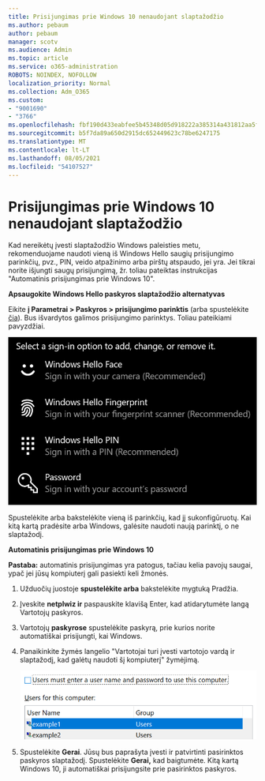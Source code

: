 ```yaml
---
title: Prisijungimas prie Windows 10 nenaudojant slaptažodžio
ms.author: pebaum
author: pebaum
manager: scotv
ms.audience: Admin
ms.topic: article
ms.service: o365-administration
ROBOTS: NOINDEX, NOFOLLOW
localization_priority: Normal
ms.collection: Adm_O365
ms.custom:
- "9001690"
- "3766"
ms.openlocfilehash: fbf190d433eabfee5b45348d05d918222a385314a431812aa5f5926aacf11560
ms.sourcegitcommit: b5f7da89a650d2915dc652449623c78be6247175
ms.translationtype: MT
ms.contentlocale: lt-LT
ms.lasthandoff: 08/05/2021
ms.locfileid: "54107527"
---
```

# <a name="sign-in-to-windows-10-without-using-a-password"></a>Prisijungimas prie Windows 10 nenaudojant slaptažodžio

Kad nereikėtų įvesti slaptažodžio Windows paleisties metu, rekomenduojame naudoti vieną iš Windows Hello saugių prisijungimo parinkčių, pvz., PIN, veido atpažinimo arba pirštų atspaudo, jei yra. Jei tikrai norite išjungti saugų prisijungimą, žr. toliau pateiktas instrukcijas "Automatinis prisijungimas prie Windows 10".

**Apsaugokite Windows Hello paskyros slaptažodžio alternatyvas**

Eikite **į Parametrai > Paskyros > prisijungimo parinktis** (arba spustelėkite [čia](ms-settings:signinoptions?activationSource=GetHelp)). Bus išvardytos galimos prisijungimo parinktys. Toliau pateikiami pavyzdžiai.

![Prisijungimo parinktys.](media/sign-in-options.png)

Spustelėkite arba bakstelėkite vieną iš parinkčių, kad jį sukonfigūruotų. Kai kitą kartą pradėsite arba Windows, galėsite naudoti naują parinktį, o ne slaptažodį. 

**Automatinis prisijungimas prie Windows 10**

**Pastaba:** automatinis prisijungimas yra patogus, tačiau kelia pavojų saugai, ypač jei jūsų kompiuterį gali pasiekti keli žmonės. 

1. Užduočių juostoje **spustelėkite arba** bakstelėkite mygtuką Pradžia.

2. Įveskite **netplwiz ir** paspauskite klavišą Enter, kad atidarytumėte langą Vartotojų paskyros.

3. Vartotojų **paskyrose** spustelėkite paskyrą, prie kurios norite automatiškai prisijungti, kai Windows.

4. Panaikinkite žymės langelio "Vartotojai turi įvesti vartotojo vardą ir slaptažodį, kad galėtų naudoti šį kompiuterį" žymėjimą.

    ![Vartotojai turi įvesti vartotojo vardo ir slaptažodžio parinktį.](media/users-must-enter-username.png)

5. Spustelėkite **Gerai**. Jūsų bus paprašyta įvesti ir patvirtinti pasirinktos paskyros slaptažodį. Spustelėkite **Gerai,** kad baigtumėte. Kitą kartą Windows 10, ji automatiškai prisijungsite prie pasirinktos paskyros.

